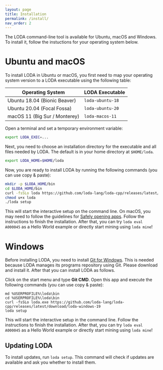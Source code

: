 ```yaml
---
layout: page
title: Installation
permalink: /install/
nav_order: 2
---
```


The LODA command-line tool is available for Ubuntu, macOS and Windows. To install it, follow the instuctions for your operating system below.

# Ubuntu and macOS

To install LODA in Ubuntu or macOS, you first need to map your operating system version
to a LODA executable using the following table:

| Operating System              | LODA Executable  |
|-------------------------------|------------------|
| Ubuntu 18.04 (Bionic Beaver)  | `loda-ubuntu-18` |
| Ubuntu 20.04 (Focal Fossa)    | `loda-ubuntu-20` |
| macOS 11 (Big Sur / Monterey) | `loda-macos-11`  |

Open a terminal and set a temporary environment variable:

```bash
export LODA_EXEC=...
```

Next, you need to choose an installation directory for the executable and all files needed
by LODA. The default is in your home directory at `$HOME/loda`.

```bash
export LODA_HOME=$HOME/loda
```

Now, you are ready to install LODA by running the following commands (you can use copy & paste):

```bash
mkdir -p $LODA_HOME/bin
cd $LODA_HOME/bin
curl -fsSLo loda https://github.com/loda-lang/loda-cpp/releases/latest/download/$LODA_EXEC
chmod u+x loda
./loda setup
```

This will start the interactive setup on the command line. On macOS, you may need to follow the guidelines for 
[Safely opening apps](https://support.apple.com/en-us/HT202491).
Follow the instructions to finish the installation. After that, you can try `loda eval A000045` as a Hello World example or directly start mining using `loda mine`! 

# Windows

Before installing LODA, you need to install [Git for Windows](https://git-scm.com/download/win). This is needed because LODA manages its programs repository using Git. Please download and install it. After that you can install LODA as follows.

Click on the start menu and type **Git CMD**. Open this app and execute the following commands (you can use copy & paste):

```
md %USERPROFILE%\loda\bin
cd %USERPROFILE%\loda\bin
curl -fsSLo loda.exe https://github.com/loda-lang/loda-cpp/releases/latest/download/loda-windows-19
loda setup
```

This will start the interactive setup in the command line.
Follow the instructions to finish the installation. After that, you can try `loda eval A000045` as a Hello World example or directly start mining using `loda mine`! 

## Updating LODA

To install updates, run `loda setup`. This command will check if updates are available and ask you whether to install them.
